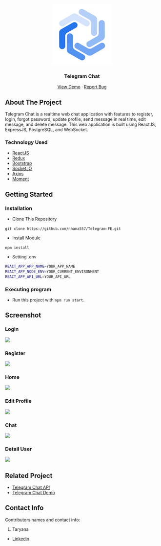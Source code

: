 <div align="center">
  <img src="./readme/logo.svg" width="200px" height="200px" />
</div>
<h3 align="center">Telegram Chat</h3>
<p align="center">
  <a href="https://nibiruchat.netlify.app/">View Demo</a>
  ·
  <a href="https://github.com/andry-pebrianto/nibiruchat-client/issues">Report Bug</a>
</p>

<!-- ABOUT THE PROJECT -->
## About The Project

Telegram Chat is a realtime web chat application with features to register, login, forgot password, update profile, send message in real time, edit message, and delete message. This web application is built using ReactJS, ExpressJS, PostgreSQL, and WebSocket.

### Technology Used
- [ReactJS](https://reactjs.org/)
- [Redux](https://redux.js.org/)
- [Bootstrap](https://getbootstrap.com/)
- [Socket.IO](https://socket.io/)
- [Axios](https://github.com/axios/axios)
- [Moment](https://momentjs.com/)

<!-- GETTING STARTED -->
## Getting Started

### Installation
- Clone This Repository

`git clone https://github.com/nhana557/Telegram-FE.git`

- Install Module

`npm install`

- Setting .env

```bash
REACT_APP_APP_NAME=YOUR_APP_NAME
REACT_APP_NODE_ENV=YOUR_CURRENT_ENVIRONMENT
REACT_APP_API_URL=YOUR_API_URL
```

### Executing program

- Run this project with `npm run start`.

<!-- SCREENSHOT -->
## Screenshot

### Login
<img src="./readme/1. ss-login.jpg" />

### Register
<img src="./readme/2. ss-register.jpg" />

### Home
<img src="./readme/3. ss-home.jpg" />

### Edit Profile
<img src="./readme/4. ss-edit-profile.jpg" />

### Chat
<img src="./readme/5. ss-chat.jpg" />

### Detail User
<img src="./readme/6. ss-detailuser.jpg" />

<!-- RELATED PROJECT -->
## Related Project

- [Telegram Chat API]()
- [Telegram Chat Demo]()

<!-- CONTACT INFO -->
## Contact Info


Contributors names and contact info:

1. Taryana

- [Linkedin](https://www.linkedin.com/in/taryana10/)

